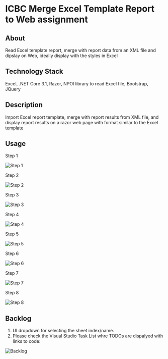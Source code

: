 # ICBC Merge Excel Template Report to Web assignment

## About
Read Excel template report, merge with report data from an XML file and dipslay on Web, ideally display with the styles in Excel

## Technology Stack
Excel, .NET Core 3.1, Razor, NPOI library to read Excel file, Bootstrap, JQuery

## Description
Import Excel report template, merge with report results from XML file, and display report results on a razor web page with format similar to the Excel template

## Usage
Step 1

![Step 1](docs/images/Screenshot%202021-05-23%20at%2014.40.47.png)

Step 2

![Step 2](docs/images/Screenshot%202021-05-23%20at%2014.41.25.png)

Step 3

![Step 3](docs/images/Screenshot%202021-05-23%20at%2014.42.06.png)

Step 4

![Step 4](docs/images/Screenshot%202021-05-23%20at%2014.43.24.png)

Step 5

![Step 5](docs/images/Screenshot%202021-05-23%20at%2014.44.21.png)

Step 6

![Step 6](docs/images/Screenshot%202021-05-23%20at%2014.44.47.png)

Step 7

![Step 7](docs/images/Screenshot%202021-05-23%20at%2014.45.53.png)

Step 8

![Step 8](docs/images/Screenshot%202021-05-23%20at%2014.54.21.png)

## Backlog
1. UI dropdown for selecting the sheet index/name.
2. Please check the Visual Studio Task List whre TODOs are dispalyed with links to code:

![Backlog](docs/images/Screenshot%202021-05-23%20at%2014.33.44.png)

